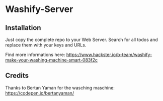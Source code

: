 # Washify-Server

## Installation
Just copy the complete repo to your Web Server. 
Search for all todos and replace them with your keys and URLs.

Find more informations here:
https://www.hackster.io/b-team/washify-make-your-washing-machine-smart-083f2c

## Credits
Thanks to Bertan Yaman for the wasching maschine:
https://codepen.io/bertanyaman/
